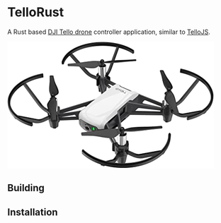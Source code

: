 # TelloRust

A Rust based [DJI Tello drone](https://store.dji.com/product/tello) controller application, similar to [TelloJS](https://github.com/lvoytek/TelloJS).

![Tello Drone](img/tello.jpg)

## Building

## Installation
